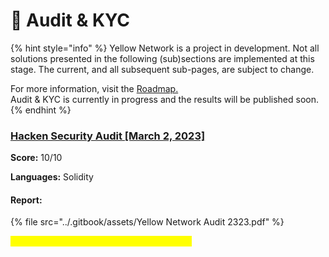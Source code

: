 # 🔐 Audit & KYC

{% hint style="info" %}
Yellow Network is a project in development. Not all solutions presented in the following (sub)sections are implemented at this stage. The current, and all subsequent sub-pages, are subject to change. &#x20;

For more information, visit the [Roadmap.](../about/roadmap.md)\
Audit & KYC is currently in progress and the results will be published soon.
{% endhint %}

### [Hacken Security Audit \[March 2, 2023\]](https://hacken.io/audits/yellownetwork/)

**Score:** 10/10

**Languages:** Solidity

#### Report:

{% file src="../.gitbook/assets/Yellow Network Audit 2323.pdf" %}

_<mark style="color:yellow;">More audits will be published closer to TGE.</mark>_
